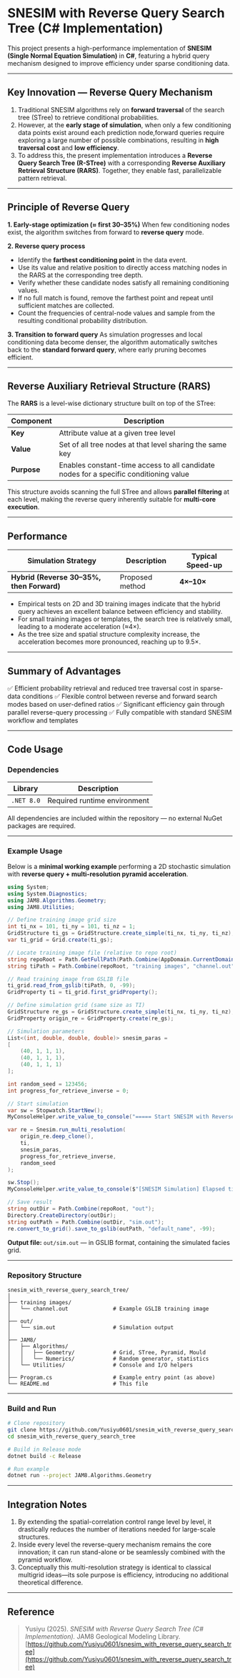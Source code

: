 # SNESIM with Reverse Query Search Tree (C# Implementation)

This project presents a high-performance implementation of **SNESIM (Single Normal Equation Simulation)** in **C#**, featuring a hybrid query mechanism designed to improve efficiency under sparse conditioning data.

---

## Key Innovation — Reverse Query Mechanism

1. Traditional SNESIM algorithms rely on **forward traversal** of the search tree (STree) to retrieve conditional probabilities.
2. However, at the **early stage of simulation**, when only a few conditioning data points exist around each prediction node,forward queries require exploring a large number of possible combinations, resulting in **high traversal cost** and **low efficiency**.
3. To address this, the present implementation introduces a **Reverse Query Search Tree (R-STree)** with a corresponding **Reverse Auxiliary Retrieval Structure (RARS)**. Together, they enable fast, parallelizable pattern retrieval.

---

## Principle of Reverse Query

**1. Early-stage optimization (≈ first 30–35%)**
When few conditioning nodes exist, the algorithm switches from forward to **reverse query** mode.

**2. Reverse query process**

* Identify the **farthest conditioning point** in the data event.
* Use its value and relative position to directly access matching nodes in the RARS at the corresponding tree depth.
* Verify whether these candidate nodes satisfy all remaining conditioning values.
* If no full match is found, remove the farthest point and repeat until sufficient matches are collected.
* Count the frequencies of central-node values and sample from the resulting conditional probability distribution.

**3. Transition to forward query**
As simulation progresses and local conditioning data become denser, the algorithm automatically switches back to the **standard forward query**, where early pruning becomes efficient.

---

## Reverse Auxiliary Retrieval Structure (RARS)

The **RARS** is a level-wise dictionary structure built on top of the STree:

| Component   | Description                                                                           |
| ----------- | ------------------------------------------------------------------------------------- |
| **Key**     | Attribute value at a given tree level                                                 |
| **Value**   | Set of all tree nodes at that level sharing the same key                              |
| **Purpose** | Enables constant-time access to all candidate nodes for a specific conditioning value |

This structure avoids scanning the full STree and allows **parallel filtering** at each level, making the reverse query inherently suitable for **multi-core execution**.

---

## Performance

| Simulation Strategy                       | Description     | Typical Speed-up |
| ----------------------------------------- | --------------- | ---------------- |
| **Hybrid (Reverse 30–35%, then Forward)** | Proposed method | **4×–10×**       |

- Empirical tests on 2D and 3D training images indicate that the hybrid query achieves an excellent balance between efficiency and stability.
- For small training images or templates, the search tree is relatively small, leading to a moderate acceleration (≈4×).
- As the tree size and spatial structure complexity increase, the acceleration becomes more pronounced, reaching up to 9.5×.

---

## Summary of Advantages

✅ Efficient probability retrieval and reduced tree traversal cost in sparse-data conditions
✅ Flexible control between reverse and forward search modes based on user-defined ratios
✅ Significant efficiency gain through parallel reverse-query processing
✅ Fully compatible with standard SNESIM workflow and templates

---

## Code Usage

### Dependencies

| Library    | Description                  |
| ---------- | ---------------------------- |
| `.NET 8.0` | Required runtime environment |

All dependencies are included within the repository — no external NuGet packages are required.

---

### Example Usage

Below is a **minimal working example** performing a 2D stochastic simulation
with **reverse query + multi-resolution pyramid acceleration**.

```csharp
using System;
using System.Diagnostics;
using JAM8.Algorithms.Geometry;
using JAM8.Utilities;

// Define training image grid size
int ti_nx = 101, ti_ny = 101, ti_nz = 1;
GridStructure ti_gs = GridStructure.create_simple(ti_nx, ti_ny, ti_nz);
var ti_grid = Grid.create(ti_gs);

// Locate training image file (relative to repo root)
string repoRoot = Path.GetFullPath(Path.Combine(AppDomain.CurrentDomain.BaseDirectory, "..", "..", ".."));
string tiPath = Path.Combine(repoRoot, "training images", "channel.out");

// Read training image from GSLIB file
ti_grid.read_from_gslib(tiPath, 0, -99);
GridProperty ti = ti_grid.first_gridProperty();

// Define simulation grid (same size as TI)
GridStructure re_gs = GridStructure.create_simple(ti_nx, ti_ny, ti_nz);
GridProperty origin_re = GridProperty.create(re_gs);

// Simulation parameters
List<(int, double, double, double)> snesim_paras =
[
    (40, 1, 1, 1),
    (40, 1, 1, 1),
    (40, 1, 1, 1)
];

int random_seed = 123456;
int progress_for_retrieve_inverse = 0;

// Start simulation
var sw = Stopwatch.StartNew();
MyConsoleHelper.write_value_to_console("===== Start SNESIM with Reverse Query =====");

var re = Snesim.run_multi_resolution(
    origin_re.deep_clone(),
    ti,
    snesim_paras,
    progress_for_retrieve_inverse,
    random_seed
);

sw.Stop();
MyConsoleHelper.write_value_to_console($"[SNESIM Simulation] Elapsed time: {sw.Elapsed.TotalSeconds:F3} seconds");

// Save result
string outDir = Path.Combine(repoRoot, "out");
Directory.CreateDirectory(outDir);
string outPath = Path.Combine(outDir, "sim.out");
re.convert_to_grid().save_to_gslib(outPath, "default_name", -99);
```

**Output file:**
`out/sim.out` — in GSLIB format, containing the simulated facies grid.

---

### Repository Structure

```
snesim_with_reverse_query_search_tree/
│
├── training images/
│   └── channel.out              # Example GSLIB training image
│
├── out/
│   └── sim.out                  # Simulation output
│
├── JAM8/
│   ├── Algorithms/
│   │   ├── Geometry/            # Grid, STree, Pyramid, Mould
│   │   └── Numerics/            # Random generator, statistics
│   └── Utilities/               # Console and I/O helpers
│
├── Program.cs                   # Example entry point (as above)
└── README.md                    # This file
```

---

### Build and Run

```bash
# Clone repository
git clone https://github.com/Yusiyu0601/snesim_with_reverse_query_search_tree.git
cd snesim_with_reverse_query_search_tree

# Build in Release mode
dotnet build -c Release

# Run example
dotnet run --project JAM8.Algorithms.Geometry
```

---

## Integration Notes

1. By extending the spatial-correlation control range level by level, it drastically reduces the number of iterations needed for large-scale structures.
2. Inside every level the reverse-query mechanism remains the core innovation; it can run stand-alone or be seamlessly combined with the pyramid workflow.
3. Conceptually this multi-resolution strategy is identical to classical multigrid ideas—its sole purpose is efficiency, introducing no additional theoretical difference.

---

## Reference

> Yusiyu (2025). *SNESIM with Reverse Query Search Tree (C# Implementation).*
> JAM8 Geological Modeling Library.
> [https://github.com/Yusiyu0601/snesim_with_reverse_query_search_tree](https://github.com/Yusiyu0601/snesim_with_reverse_query_search_tree)

